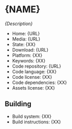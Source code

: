 # {NAME}

_{Description}_

- Home: {URL}
- Media: {URL}
- State: {XX}
- Download: {URL}
- Platform: {XX}
- Keywords: {XX}
- Code repository: {URL}
- Code language: {XX}
- Code license: {XX}
- Code dependencies: {XX}
- Assets license: {XX}


## Building

- Build system: {XX}
- Build instructions: {XX}
